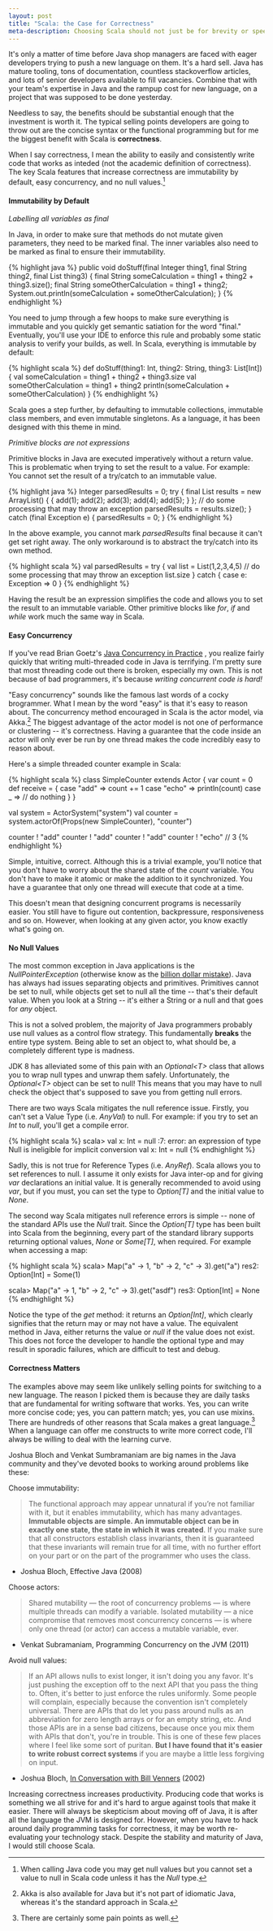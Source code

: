 ```yaml
---
layout: post
title: "Scala: the Case for Correctness"
meta-description: Choosing Scala should not just be for brevity or speed -- it's for correctness
---
```


It's only a matter of time before Java shop managers are faced with eager developers 
trying to push a new language on them. It's a hard sell. Java has mature tooling,
tons of documentation, countless stackoverflow articles, and lots of senior
developers available to fill vacancies. Combine that with your team's expertise in
Java and the rampup cost for new language, on a project that was supposed to be 
done yesterday.

Needless to say, the benefits should be substantial enough that the investment is
worth it. The typical selling points developers are going to throw out are the concise 
syntax or the functional programming but for me the biggest benefit with 
Scala is __correctness__. 

<!--more-->

When I say correctness, I mean the ability to easily and consistently write code that 
works as inteded (not the academic definition of correctness). The key Scala features 
that increase correctness are immutability by default, easy concurrency, and no null values.[^1]


#### Immutability by Default


_Labelling all variables as final_

In Java, in order to make sure that methods do not mutate given parameters, they need
to be marked final. The inner variables also need to be marked as final to ensure their 
immutability.

{% highlight java %}
public void doStuff(final Integer thing1, final String thing2, final List<Integer> thing3)
{
  final String someCalculation = thing1 + thing2 + thing3.size();
  final String someOtherCalculation = thing1 + thing2;
  System.out.println(someCalculation + someOtherCalculation);
}
{% endhighlight %}

You need to jump through a few hoops to make sure everything is immutable and 
you quickly get semantic satiation for the word "final." Eventually, you'll use your
IDE to enforce this rule and probably some static analysis to verify your builds, as 
well. In Scala, everything is immutable by default:

{% highlight scala %}
def doStuff(thing1: Int, thing2: String, thing3: List[Int]) {
  val someCalculation = thing1 + thing2 + thing3.size
  val someOtherCalculation = thing1 + thing2
  println(someCalculation + someOtherCalculation)
}
{% endhighlight %}

Scala goes a step further, by defaulting to immutable collections, immutable class
members, and even immutable singletons. As a language, it has been designed with this
theme in mind.

_Primitive blocks are not expressions_

Primitive blocks in Java are executed imperatively without a return value. This is
problematic when trying to set the result to a value. For example: You cannot set 
the result of a try/catch to an immutable value.

{% highlight java %}
Integer parsedResults = 0;
try
{
  final List<Integer> results = new ArrayList<Integer>() { 
    { add(1); add(2); add(3); add(4); add(5); } 
  };
  // do some processing that may throw an exception
  parsedResults = results.size();
}
catch (final Exception e)
{
  parsedResults = 0;
}
{% endhighlight %}

In the above example, you cannot mark _parsedResults_ final because it can't get set right away.
The only workaround is to abstract the try/catch into its own method.

{% highlight scala %}
val parsedResults = try {
  val list = List(1,2,3,4,5)
  // do some processing that may throw an exception
  list.size
}
catch {
  case e: Exception => 0
}
{% endhighlight %}

Having the result be an expression simplifies the code and allows you to set the result to an immutable 
variable. Other primitive blocks like _for_, _if_ and _while_ work much the same way in Scala.

#### Easy Concurrency

If you've read Brian Goetz's 
[Java Concurrency in Practice](http://www.amazon.ca/Java-Concurrency-Practice-Brian-Goetz/dp/0321349601)
, you realize fairly quickly that writing multi-threaded code in 
Java is terrifying. I'm pretty sure that most threading code out 
there is broken, especially my own. This is not because of bad 
programmers, it's because _writing concurrent code is hard!_

"Easy concurrency" sounds like the famous last words of a cocky 
brogrammer. What I mean by the word "easy" is that it's easy
to reason about. The concurrency method encouraged in Scala is the actor 
model, via Akka.[^2] The biggest advantage of the actor model is not one of 
performance or clustering -- it's correctness. Having a guarantee
that the code inside an actor will only ever be run by one thread
makes the code incredibly easy to reason about.

Here's a simple threaded counter example in Scala:

{% highlight scala %}
class SimpleCounter extends Actor {
  var count = 0
  def receive = {
    case "add" => count += 1
    case "echo" => println(count)
    case _     => // do nothing
  }
}

val system = ActorSystem("system")
val counter = system.actorOf(Props(new SimpleCounter), "counter")

counter ! "add"
counter ! "add"
counter ! "add"
counter ! "echo" // 3
{% endhighlight %}

Simple, intuitive, correct. Although this is a trivial example, you'll notice
that you don't have to worry about the shared state of the _count_ variable. You
don't have to make it atomic or make the addition to it synchronized. You have a 
guarantee that only one thread will execute that code at a time. 

This doesn't mean that designing concurrent programs is necessarily easier. You still
have to figure out contention, backpressure, responsiveness and so on. However, when 
looking at any given actor, you know exactly what's going on.

#### No Null Values

The most common exception in Java applications is the _NullPointerException_ (otherwise 
know as the [billion dollar mistake](http://www.infoq.com/presentations/Null-References-The-Billion-Dollar-Mistake-Tony-Hoare)).
Java has always had issues separating objects and primitives. Primitives cannot be set to
null, while objects get set to null all the time -- that's their default value. When 
you look at a String -- it's either a String or a null and that goes for _any_ object.

This is not a solved problem, the majority of Java programmers probably use null 
values as a control flow strategy. This fundamentally __breaks__ the
entire type system. Being able to set an object to, what should be, a completely 
different type is madness.

JDK 8 has alleviated some of this pain with an _Optional<T\>_ class that allows you
to wrap null types and unwrap them safely. Unfortunately, the _Optional<T\>_ object can 
be set to null! This means that you may have to null check the object that's supposed
to save you from getting null errors.

There are two ways Scala mitigates the null reference issue. Firstly, you can't set
a Value Type (i.e. _AnyVal_) to null. For example: if you try to set an _Int_ to _null_, you'll 
get a compile error.

{% highlight scala %}
scala> val x: Int = null
<console>:7: error: an expression of type Null is ineligible for implicit conversion
       val x: Int = null
{% endhighlight %}

Sadly, this is not true for Reference Types (i.e. _AnyRef_). Scala allows you to set references 
to null. I assume it only exists for Java inter-op and for giving _var_ declarations an initial
value. It is generally recommended to avoid using _var_, but if you must, you can set the type 
to _Option[T]_ and the initial value to _None_.

The second way Scala mitigates null reference errors is simple -- none of the standard APIs use 
the _Null_ trait. Since the _Option[T]_ type has been built into Scala from the beginning, every 
part of the standard library supports returning optional values, _None_ or _Some[T]_, when 
required. For example when accessing a map:

{% highlight scala %}
scala> Map("a" -> 1, "b" -> 2, "c" -> 3).get("a")
res2: Option[Int] = Some(1)

scala> Map("a" -> 1, "b" -> 2, "c" -> 3).get("asdf")
res3: Option[Int] = None
{% endhighlight %}

Notice the type of the _get_ method: it returns an _Option[Int]_, which clearly signifies that
the return may or may not have a value. The equivalent method in Java, either returns the value
or _null_ if the value does not exist. This does not force the developer to handle the optional
type and may result in sporadic failures, which are difficult to test and debug.

#### Correctness Matters

The examples above may seem like unlikely selling points for switching to a new language. The reason
I picked them is because they are daily tasks that are fundamental for writing software that works.
Yes, you can write more concise code; yes, you can pattern match; yes, you can use mixins. There are
hundreds of other reasons that Scala makes a great language.[^3] When a language can offer me constructs
to write more correct code, I'll always be willing to deal with the learning curve. 

Joshua Bloch and Venkat Sumbramaniam are big names in the Java community and they've
devoted books to working around problems like these:

Choose immutability:

>The functional approach may appear unnatural if you’re not familiar with it, but it enables immutability, 
>which has many advantages. __Immutable objects are simple. An immutable object can be in exactly one state, 
>the state in which it was created__. If you make sure that all constructors establish class invariants, 
>then it is guaranteed that these invariants will remain true for all time, with no further effort on your 
>part or on the part of the programmer who uses the class.

- Joshua Bloch, Effective Java (2008)

Choose actors:

>Shared mutability — the root of concurrency problems — is where multiple threads can modify a variable. Isolated 
>mutability — a nice compromise that removes most concurrency concerns — is where only one thread (or actor) can 
>access a mutable variable, ever.

- Venkat Subramaniam, Programming Concurrency on the JVM (2011)

Avoid null values:

>If an API allows nulls to exist longer, it isn't doing you any favor. It's just pushing the exception off 
>to the next API that you pass the thing to. Often, it's better to just enforce the rules uniformly. Some 
>people will complain, especially because the convention isn't completely universal. There are APIs that 
>do let you pass around nulls as an abbreviation for zero length arrays or for an empty string, etc. And those 
>APIs are in a sense bad citizens, because once you mix them with APIs that don't, you're in trouble.
>This is one of these few places where I feel like some sort of puritan. __But I have found that it's easier 
>to write robust correct systems__ if you are maybe a little less forgiving on input.

- Joshua Bloch, [In Conversation with Bill Venners](http://www.artima.com/intv/blochP.html) (2002)


Increasing correctness increases productivity. Producing code that works is something we all strive
for and it's hard to argue against tools that make it easier. There will always be skepticism about
moving off of Java, it is after all the language the JVM is designed for. However, when
you have to hack around daily programming tasks for correctness, it may be worth re-evaluating your
technology stack. Despite the stability and maturity of Java, I would still choose Scala.


[^1]: When calling Java code you may get null values but you cannot set a value to null in Scala code unless it has the _Null_ type. 
[^2]: Akka is also available for Java but it's not part of idiomatic Java, whereas it's the standard approach in Scala.
[^3]: There are certainly some pain points as well.
